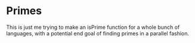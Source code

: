 # Primes
This is just me trying to make an isPrime function for a whole bunch of languages, with a potential end goal of finding primes in a parallel fashion.
